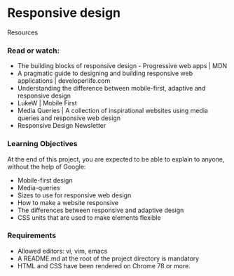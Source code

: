 # Responsive design
Resources

### Read or watch:

-    The building blocks of responsive design - Progressive web apps | MDN
-    A pragmatic guide to designing and building responsive web applications | developerlife.com
-    Understanding the difference between mobile-first, adaptive and responsive design
-    LukeW | Mobile First
-    Media Queries | A collection of inspirational websites using media queries and responsive web design
-    Responsive Design Newsletter

### Learning Objectives

At the end of this project, you are expected to be able to explain to anyone, without the help of Google:

-    Mobile-first design
-    Media-queries
-    Sizes to use for responsive web design
-    How to make a website responsive
-    The differences between responsive and adaptive design
-    CSS units that are used to make elements flexible

### Requirements

-    Allowed editors: vi, vim, emacs
-    A README.md at the root of the project directory is mandatory
-    HTML and CSS have been rendered on Chrome 78 or more.
